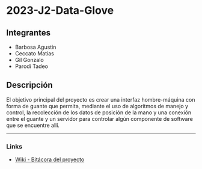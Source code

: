 # 2023-J2-Data-Glove

## Integrantes
* Barbosa Agustin
* Ceccato Matias
* Gil Gonzalo
* Parodi Tadeo

## Descripción
El objetivo principal del proyecto es crear una interfaz hombre-máquina con forma de guante que permita, mediante el uso de algoritmos de manejo y control, la recolección de los datos de posición de la mano y una conexión entre el guante y un servidor para controlar algún componente de software que se encuentre allí. 

***

### Links
* [Wiki - Bitácora del proyecto](https://github.com/tpII/2023-J2-Data-Glove/wiki)
